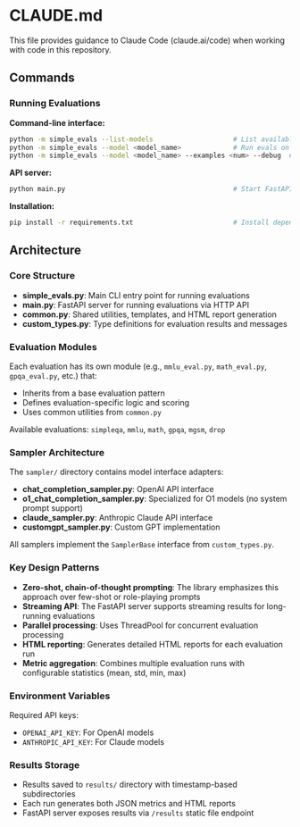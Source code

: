 # CLAUDE.md

This file provides guidance to Claude Code (claude.ai/code) when working with code in this repository.

## Commands

### Running Evaluations

**Command-line interface:**
```bash
python -m simple_evals --list-models                    # List available models
python -m simple_evals --model <model_name>             # Run evals on specific model
python -m simple_evals --model <model_name> --examples <num> --debug  # Debug mode with limited examples
```

**API server:**
```bash
python main.py                                          # Start FastAPI server on port 8000
```

**Installation:**
```bash
pip install -r requirements.txt                         # Install dependencies
```

## Architecture

### Core Structure

- **simple_evals.py**: Main CLI entry point for running evaluations
- **main.py**: FastAPI server for running evaluations via HTTP API
- **common.py**: Shared utilities, templates, and HTML report generation
- **custom_types.py**: Type definitions for evaluation results and messages

### Evaluation Modules

Each evaluation has its own module (e.g., `mmlu_eval.py`, `math_eval.py`, `gpqa_eval.py`, etc.) that:
- Inherits from a base evaluation pattern
- Defines evaluation-specific logic and scoring
- Uses common utilities from `common.py`

Available evaluations: `simpleqa`, `mmlu`, `math`, `gpqa`, `mgsm`, `drop`

### Sampler Architecture

The `sampler/` directory contains model interface adapters:
- **chat_completion_sampler.py**: OpenAI API interface
- **o1_chat_completion_sampler.py**: Specialized for O1 models (no system prompt support)
- **claude_sampler.py**: Anthropic Claude API interface
- **customgpt_sampler.py**: Custom GPT implementation

All samplers implement the `SamplerBase` interface from `custom_types.py`.

### Key Design Patterns

- **Zero-shot, chain-of-thought prompting**: The library emphasizes this approach over few-shot or role-playing prompts
- **Streaming API**: The FastAPI server supports streaming results for long-running evaluations
- **Parallel processing**: Uses ThreadPool for concurrent evaluation processing
- **HTML reporting**: Generates detailed HTML reports for each evaluation run
- **Metric aggregation**: Combines multiple evaluation runs with configurable statistics (mean, std, min, max)

### Environment Variables

Required API keys:
- `OPENAI_API_KEY`: For OpenAI models
- `ANTHROPIC_API_KEY`: For Claude models

### Results Storage

- Results saved to `results/` directory with timestamp-based subdirectories
- Each run generates both JSON metrics and HTML reports
- FastAPI server exposes results via `/results` static file endpoint